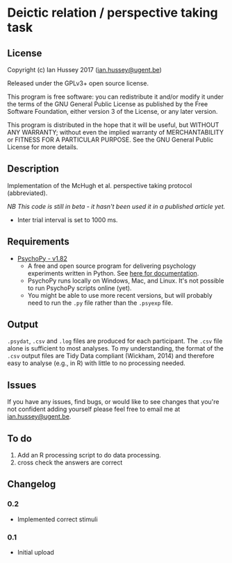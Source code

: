 # Deictic relation / perspective taking task

## License

Copyright (c) Ian Hussey 2017 (ian.hussey@ugent.be)

Released under the GPLv3+ open source license. 

This program is free software: you can redistribute it and/or modify it under the terms of the GNU General Public License as published by the Free Software Foundation, either version 3 of the License, or any later version.

This program is distributed in the hope that it will be useful, but WITHOUT ANY WARRANTY; without even the implied warranty of MERCHANTABILITY or FITNESS FOR A PARTICULAR PURPOSE. See the GNU General Public License for more details.
## Description
Implementation of the McHugh et al. perspective taking protocol (abbreviated).

*NB This code is still in beta - it hasn't been used it in a published article yet.*

- Inter trial interval is set to 1000 ms.

## Requirements
- [PsychoPy - v1.82](https://github.com/psychopy/psychopy/releases/tag/r1.82.02)
  - A free and open source program for delivering psychology experiments written in Python. See [here for documentation](http://www.psychopy.org/documentation.html).
  - PsychoPy runs locally on Windows, Mac, and Linux. It's not possible to run PsychoPy scripts online (yet).
  - You might be able to use more recent versions, but will probably need to run the `.py` file rather than the `.psyexp` file.


## Output
`.psydat`, `.csv` and `.log` files are produced for each participant. The `.csv` file alone is sufficient to most analyses. To my understanding, the format of the `.csv` output files are Tidy Data compliant (Wickham, 2014) and therefore easy to analyse (e.g., in R) with little to no processing needed.

## Issues 
If you have any issues, find bugs, or would like to see changes that you're not confident adding yourself please feel free to email me at [ian.hussey@ugent.be](mailto:ian.hussey@ugent.be). 

## To do 
1. Add an R processing script to do data processing.
2. cross check the answers are correct 

## Changelog
### 0.2

- Implemented correct stimuli

### 0.1

- Initial upload
